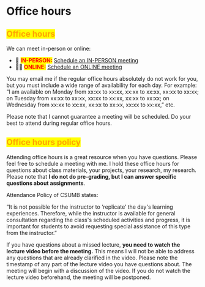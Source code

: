 # Office hours

## <mark style="color:orange;">Office hours</mark>

We can meet in-person or online:

* 🏫 <mark style="color:red;">**IN-PERSON:**</mark> [Schedule an IN-PERSON meeting](office-hours/in-person-office-hours.md)
* 👨‍💻 <mark style="color:red;">**ONLINE:**</mark> [Schedule an ONLINE meeting](office-hours/online-office-hours.md)

You may email me if the regular office hours absolutely do not work for you, but you must include a wide range of availability for each day. For example: “I am available on Monday from xx:xx to xx:xx, xx:xx to xx:xx, xx:xx to xx:xx; on Tuesday from xx:xx to xx:xx, xx:xx to xx:xx, xx:xx to xx:xx; on Wednesday from xx:xx to xx:xx, xx:xx to xx:xx, xx:xx to xx:xx,” etc.&#x20;

Please note that I cannot guarantee a meeting will be scheduled. Do your best to attend during regular office hours.

## <mark style="color:orange;">Office hours policy</mark>

Attending office hours is a great resource when you have questions. Please feel free to schedule a meeting with me. I hold these office hours for questions about class materials, your projects, your research, my research. Please note that **I do not do pre-grading, but I can answer specific questions about assignments**.

Attendance Policy of CSUMB states:

“It is not possible for the instructor to ‘replicate’ the day's learning experiences. Therefore, while the instructor is available for general consultation regarding the class's scheduled activities and progress, it is important for students to avoid requesting special assistance of this type from the instructor.”

If you have questions about a missed lecture, **you need to watch the lecture video before the meeting.** This means I will not be able to address any questions that are already clarified in the video. Please note the timestamp of any part of the lecture video you have questions about. The meeting will begin with a discussion of the video. If you do not watch the lecture video beforehand, the meeting will be postponed.
